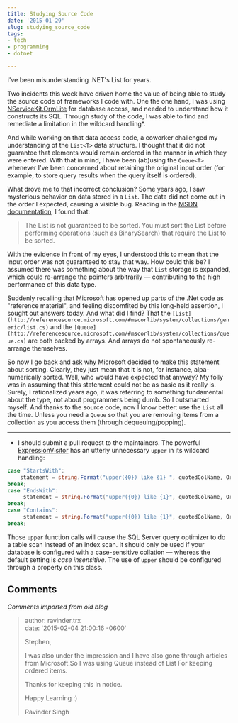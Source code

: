```yaml
---
title: Studying Source Code
date: '2015-01-29'
slug: studying_source_code
tags:
- tech
- programming
- dotnet

---
```


I've been misunderstanding .NET's List<T> for years.

Two incidents this week have driven home the value of being able to study the
source code of frameworks I code with. One the one hand, I was using [NServiceKit.OrmLite](https://github.com/NServiceKit/NServiceKit.OrmLite)
for database access, and needed to understand how it constructs its SQL. Through
study of the code, I was able to find and remediate a limitation in the wildcard
handling*.

<!-- truncate -->

And while working on that data access code, a coworker challenged my
understanding of the `List<T>` data structure. I thought that it did not
guarantee that elements would remain ordered in the manner in which they were
entered. With that in mind, I have been (ab)using the `Queue<T>` whenever I've
been concerned about retaining the original input order (for example, to store
query results when the query itself is ordered).

What drove me to that incorrect conclusion? Some years ago, I saw mysterious
behavior on data stored in a `List`. The data did not come out in the order I
expected, causing a visible bug. Reading in the [MSDN
documentation](https://msdn.microsoft.com/en-us/library/6sh2ey19%28v=vs.110%29.aspx), I found that:

> The List<T> is not guaranteed to be sorted. You must sort the List<T> before
> performing operations (such as BinarySearch) that require the List<T> to be
> sorted.

With the evidence in front of my eyes, I understood this to mean that the input
order was not guaranteed to stay that way. How could this be? I assumed there
was something about the way that `List` storage is expanded, which could
re-arrange the pointers arbitrarily &mdash; contributing to the high performance
of this data type.

Suddenly recalling that Microsoft has opened up parts of the .Net code as
"reference material", and feeling discomfited by this long-held assertion, I
sought out answers today. And what did I find? That the `[List](http://referencesource.microsoft.com/#mscorlib/system/collections/generic/list.cs)`
and the `[Queue](http://referencesource.microsoft.com/#mscorlib/system/collections/queue.cs)`
are both backed by arrays. And arrays do not spontaneously re-arrange
themselves.

So now I go back and ask why Microsoft decided to make this statement about
sorting. Clearly, they just mean that it is not, for instance, alpa-numerically
sorted. Well, who would have expected that anyway? My folly was in assuming that
this statement could not be as basic as it really is. Surely, I rationalized
years ago, it was referring to something fundamental about the type, not about
programmers being dumb. So I outsmarted myself. And thanks to the source code,
now I know better: use the `List` all the time. Unless you need a `Queue` so
that you are removing items from a collection as you access them (through
dequeuing/popping).

---

* I should submit a pull request to the maintainers. The powerful <a
  href="https://github.com/NServiceKit/NServiceKit.OrmLite/blob/master/src/NServiceKit.OrmLite/Expressions/ExpressionVisitor.cs">ExpressionVisitor</a>
  has an utterly unnecessary `upper` in its wildcard handling:

```csharp
case "StartsWith":
    statement = string.Format("upper({0}) like {1} ", quotedColName, OrmLiteConfig.DialectProvider.GetQuotedParam(args[0].ToString().ToUpper() + "%"));
break;
case "EndsWith":
     statement = string.Format("upper({0}) like {1}", quotedColName, OrmLiteConfig.DialectProvider.GetQuotedParam("%" + args[0].ToString().ToUpper()));
break;
case "Contains":
     statement = string.Format("upper({0}) like {1}", quotedColName, OrmLiteConfig.DialectProvider.GetQuotedParam("%" + args[0].ToString().ToUpper() + "%"));
break;
```

Those `upper` function calls will cause the SQL Server query optimizer to do a
table scan instead of an index scan. It should only be used if your database is
configured with a case-sensitive collation &mdash; whereas the default setting
is _case insensitive_. The use of `upper` should be configured through a
property on this class.

## Comments

_Comments imported from old blog_

> author: ravinder.trx<br>
> date: '2015-02-04 21:00:16 -0600'
>
> Stephen,
>
> I was also under the impression and I have also gone through articles from
> Microsoft.So I was using Queue instead of List<T> For keeping ordered items.
>
> Thanks for keeping this in notice.
>
> Happy Learning :)
>
> Ravinder Singh
